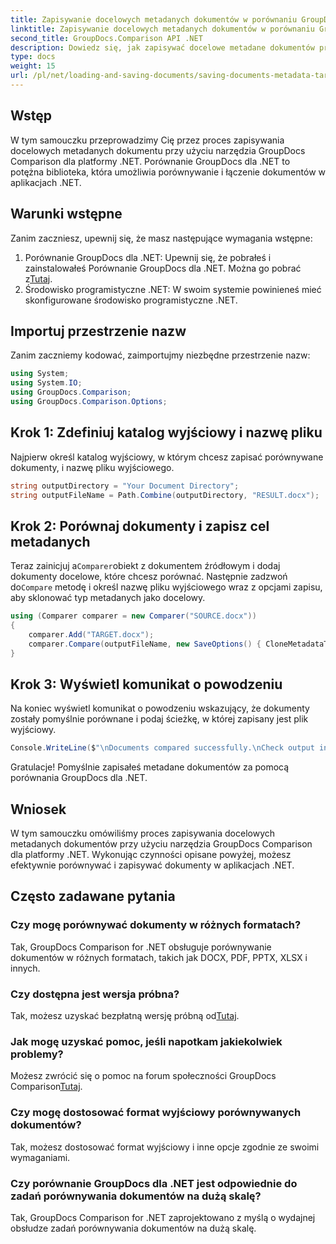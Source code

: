```yaml
---
title: Zapisywanie docelowych metadanych dokumentów w porównaniu GroupDocs dla .NET
linktitle: Zapisywanie docelowych metadanych dokumentów w porównaniu GroupDocs dla .NET
second_title: GroupDocs.Comparison API .NET
description: Dowiedz się, jak zapisywać docelowe metadane dokumentów przy użyciu porównania GroupDocs dla platformy .NET. Proste kroki umożliwiające efektywne porównywanie dokumentów w aplikacjach .NET.
type: docs
weight: 15
url: /pl/net/loading-and-saving-documents/saving-documents-metadata-target/
---
```

## Wstęp
W tym samouczku przeprowadzimy Cię przez proces zapisywania docelowych metadanych dokumentu przy użyciu narzędzia GroupDocs Comparison dla platformy .NET. Porównanie GroupDocs dla .NET to potężna biblioteka, która umożliwia porównywanie i łączenie dokumentów w aplikacjach .NET.
## Warunki wstępne
Zanim zaczniesz, upewnij się, że masz następujące wymagania wstępne:
1.  Porównanie GroupDocs dla .NET: Upewnij się, że pobrałeś i zainstalowałeś Porównanie GroupDocs dla .NET. Można go pobrać z[Tutaj](https://releases.groupdocs.com/comparison/net/).
2. Środowisko programistyczne .NET: W swoim systemie powinieneś mieć skonfigurowane środowisko programistyczne .NET.

## Importuj przestrzenie nazw
Zanim zaczniemy kodować, zaimportujmy niezbędne przestrzenie nazw:
```csharp
using System;
using System.IO;
using GroupDocs.Comparison;
using GroupDocs.Comparison.Options;
```
## Krok 1: Zdefiniuj katalog wyjściowy i nazwę pliku
Najpierw określ katalog wyjściowy, w którym chcesz zapisać porównywane dokumenty, i nazwę pliku wyjściowego.
```csharp
string outputDirectory = "Your Document Directory";
string outputFileName = Path.Combine(outputDirectory, "RESULT.docx");
```
## Krok 2: Porównaj dokumenty i zapisz cel metadanych
 Teraz zainicjuj a`Comparer`obiekt z dokumentem źródłowym i dodaj dokumenty docelowe, które chcesz porównać. Następnie zadzwoń do`Compare` metodę i określ nazwę pliku wyjściowego wraz z opcjami zapisu, aby sklonować typ metadanych jako docelowy.
```csharp
using (Comparer comparer = new Comparer("SOURCE.docx"))
{
    comparer.Add("TARGET.docx");
    comparer.Compare(outputFileName, new SaveOptions() { CloneMetadataType = MetadataType.Target });
}
```
## Krok 3: Wyświetl komunikat o powodzeniu
Na koniec wyświetl komunikat o powodzeniu wskazujący, że dokumenty zostały pomyślnie porównane i podaj ścieżkę, w której zapisany jest plik wyjściowy.
```csharp
Console.WriteLine($"\nDocuments compared successfully.\nCheck output in {outputDirectory}.");
```
Gratulacje! Pomyślnie zapisałeś metadane dokumentów za pomocą porównania GroupDocs dla .NET.

## Wniosek
W tym samouczku omówiliśmy proces zapisywania docelowych metadanych dokumentów przy użyciu narzędzia GroupDocs Comparison dla platformy .NET. Wykonując czynności opisane powyżej, możesz efektywnie porównywać i zapisywać dokumenty w aplikacjach .NET.
## Często zadawane pytania
### Czy mogę porównywać dokumenty w różnych formatach?
Tak, GroupDocs Comparison for .NET obsługuje porównywanie dokumentów w różnych formatach, takich jak DOCX, PDF, PPTX, XLSX i innych.
### Czy dostępna jest wersja próbna?
 Tak, możesz uzyskać bezpłatną wersję próbną od[Tutaj](https://releases.groupdocs.com/).
### Jak mogę uzyskać pomoc, jeśli napotkam jakiekolwiek problemy?
 Możesz zwrócić się o pomoc na forum społeczności GroupDocs Comparison[Tutaj](https://forum.groupdocs.com/c/comparison/12).
### Czy mogę dostosować format wyjściowy porównywanych dokumentów?
Tak, możesz dostosować format wyjściowy i inne opcje zgodnie ze swoimi wymaganiami.
### Czy porównanie GroupDocs dla .NET jest odpowiednie do zadań porównywania dokumentów na dużą skalę?
Tak, GroupDocs Comparison for .NET zaprojektowano z myślą o wydajnej obsłudze zadań porównywania dokumentów na dużą skalę.